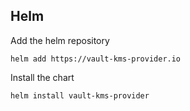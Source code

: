 ## Helm

Add the helm repository
```shell
helm add https://vault-kms-provider.io 
```

Install the chart
```shell
helm install vault-kms-provider
```

